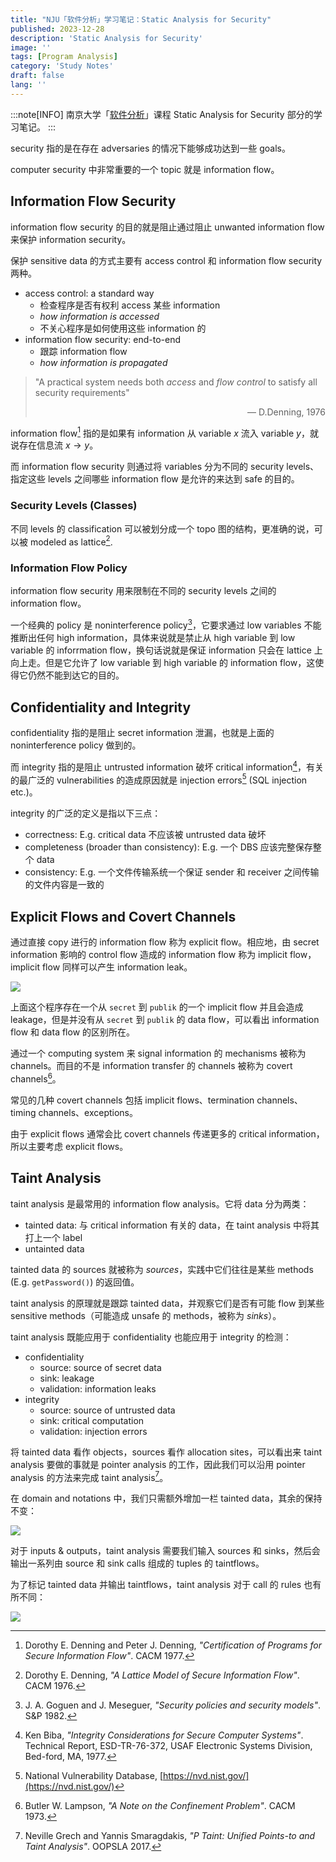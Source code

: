 ```yaml
---
title: "NJU「软件分析」学习笔记：Static Analysis for Security"
published: 2023-12-28
description: 'Static Analysis for Security'
image: ''
tags: [Program Analysis]
category: 'Study Notes'
draft: false 
lang: ''
---
```


:::note[INFO]
南京大学「[软件分析](https://tai-e.pascal-lab.net/lectures.html)」课程 Static Analysis for Security 部分的学习笔记。
:::

security 指的是在存在 adversaries 的情况下能够成功达到一些 goals。

computer security 中非常重要的一个 topic 就是 information flow。

## Information Flow Security

information flow security 的目的就是阻止通过阻止 unwanted information flow 来保护 information security。

保护 sensitive data 的方式主要有 access control 和 information flow security 两种。

- access control: a standard way
  - 检查程序是否有权利 access 某些 information
  - *how information is accessed*
  - 不关心程序是如何使用这些 information 的
- information flow security: end-to-end
  - 跟踪 information flow
  - *how information is propagated*

> \"A practical system needs both *access* and *flow control* to satisfy all security requirements\"
> <p align="right">— D.Denning, 1976</p>

information flow[^1] 指的是如果有 information 从 variable $x$ 流入 variable $y$，就说存在信息流 $x\to y$。

[^1]: Dorothy E. Denning and Peter J. Denning, *\"Certification of Programs for Secure Information Flow\"*. CACM 1977.

而 information flow security 则通过将 variables 分为不同的 security levels、指定这些 levels 之间哪些 information flow 是允许的来达到 safe 的目的。

### Security Levels (Classes)

不同 levels 的 classification 可以被划分成一个 topo 图的结构，更准确的说，可以被 modeled as lattice[^2].

[^2]: Dorothy E. Denning, *\"A Lattice Model of Secure Information Flow\"*. CACM 1976.

### Information Flow Policy

information flow security 用来限制在不同的 security levels 之间的 information flow。

一个经典的 policy 是 noninterference policy[^3]，它要求通过 low variables 不能推断出任何 high information，具体来说就是禁止从 high variable 到 low variable 的 inforrmation flow，换句话说就是保证 information 只会在 lattice 上向上走。但是它允许了 low variable 到 high variable 的 information flow，这使得它仍然不能到达它的目的。

[^3]: J. A. Goguen and J. Meseguer, *\"Security policies and security models\"*. S&P 1982.

## Confidentiality and Integrity

confidentiality 指的是阻止 secret information 泄漏，也就是上面的 noninterference policy 做到的。

而 integrity 指的是阻止 untrusted information 破坏 critical information[^4]，有关的最广泛的 vulnerabilities 的造成原因就是 injection errors[^5] (SQL injection etc.)。

[^4]: Ken Biba, *\"Integrity Considerations for Secure Computer Systems\"*. Technical Report, ESD-TR-76-372, USAF Electronic Systems Division, Bed-ford, MA, 1977.

[^5]: National Vulnerability Database, [https://nvd.nist.gov/](https://nvd.nist.gov/)

integrity 的广泛的定义是指以下三点：

- correctness: E.g. critical data 不应该被 untrusted data 破坏
- completeness (broader than consistency): E.g. 一个 DBS 应该完整保存整个 data
- consistency: E.g. 一个文件传输系统一个保证 sender 和 receiver 之间传输的文件内容是一致的

## Explicit Flows and Covert Channels

通过直接 copy 进行的 information flow 称为 explicit flow。相应地，由 secret information 影响的 control flow 造成的 information flow 称为 implicit flow，implicit flow 同样可以产生 information leak。

![](./1.png)

上面这个程序存在一个从 `secret` 到 `publik` 的一个 implicit flow 并且会造成 leakage，但是并没有从 `secret` 到 `publik` 的 data flow，可以看出 information flow 和 data flow 的区别所在。

通过一个 computing system 来 signal information 的 mechanisms 被称为 channels。而目的不是 information transfer 的 channels 被称为 covert channels[^6]。

[^6]: Butler W. Lampson, *\"A Note on the Confinement Problem\"*. CACM 1973.

常见的几种 covert channels 包括 implicit flows、termination channels、timing channels、exceptions。

由于 explicit flows 通常会比 covert channels 传递更多的 critical information，所以主要考虑 explicit flows。

## Taint Analysis

taint analysis 是最常用的 information flow analysis。它将 data 分为两类：

- tainted data: 与 critical information 有关的 data，在 taint analysis 中将其打上一个 label
- untainted data

tainted data 的 sources 就被称为 *sources*，实践中它们往往是某些 methods (E.g. `getPassword()`) 的返回值。

taint analysis 的原理就是跟踪 tainted data，并观察它们是否有可能 flow 到某些 sensitive methods（可能造成 unsafe 的 methods，被称为 *sinks*）。

taint analysis 既能应用于 confidentiality 也能应用于 integrity 的检测：

- confidentiality
  - source: source of secret data
  - sink: leakage
  - validation: information leaks
- integrity
  - source: source of untrusted data
  - sink: critical computation
  - validation: injection errors

将 tainted data 看作 objects，sources 看作 allocation sites，可以看出来 taint analysis 要做的事就是 pointer analysis 的工作，因此我们可以沿用 pointer analysis 的方法来完成 taint analysis[^7]。

[^7]: Neville Grech and Yannis Smaragdakis, *\"P Taint: Unified Points-to and Taint Analysis\"*. OOPSLA 2017.

在 domain and notations 中，我们只需额外增加一栏 tainted data，其余的保持不变：

![](./2.png)

对于 inputs & outputs，taint analysis 需要我们输入 sources 和 sinks，然后会输出一系列由 source 和 sink calls 组成的 tuples 的 taintflows。

为了标记 tainted data 并输出 taintflows，taint analysis 对于 call 的 rules 也有所不同：

![](./3.png)